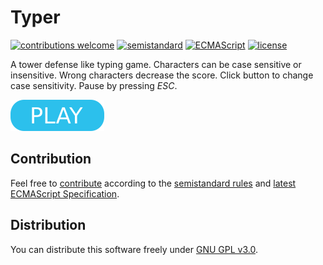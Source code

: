# Typer

[![contributions welcome](https://img.shields.io/badge/contributions-welcome-brightgreen.svg)](https://github.com/berkerol/typer/issues)
[![semistandard](https://img.shields.io/badge/code%20style-semistandard-brightgreen.svg)](https://github.com/Flet/semistandard)
[![ECMAScript](https://img.shields.io/badge/ECMAScript-latest-brightgreen.svg)](https://www.ecma-international.org/ecma-262)
[![license](https://img.shields.io/badge/license-GNU%20GPL%20v3.0-blue.svg)](https://github.com/berkerol/typer/blob/master/LICENSE)

A tower defense like typing game. Characters can be case sensitive or insensitive. Wrong characters decrease the score. Click button to change case sensitivity. Pause by pressing _ESC_.

[![button](play.png)](https://berkerol.github.io/typer/typer.html)

## Contribution

Feel free to [contribute](https://github.com/berkerol/typer/issues) according to the [semistandard rules](https://github.com/Flet/semistandard) and [latest ECMAScript Specification](https://www.ecma-international.org/ecma-262).

## Distribution

You can distribute this software freely under [GNU GPL v3.0](https://github.com/berkerol/typer/blob/master/LICENSE).
